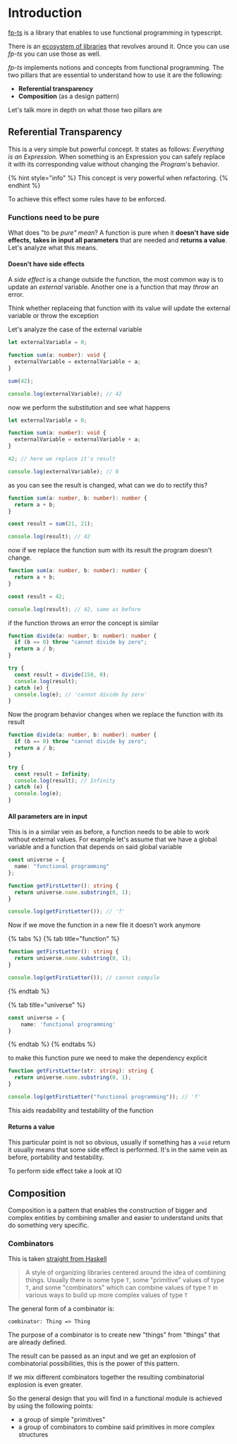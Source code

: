# Introduction

[fp-ts](https://github.com/gcanti/fp-ts) is a library that enables to use functional programming in typescript.

There is an [ecosystem of libraries](https://gcanti.github.io/fp-ts/ecosystem) that revolves around it. Once you can use _fp-ts_ you can use those as well.

_fp-ts_ implements notions and concepts from functional programming. The two pillars that are essential to understand how to use it are the following:

- **Referential transparency**
- **Composition** \(as a design pattern\)

Let's talk more in depth on what those two pillars are

## Referential Transparency

This is a very simple but powerful concept. It states as follows: _Everything is an Expression._ When something is an Expression you can safely replace it with its corresponding value without changing the _Program_'s behavior.

{% hint style="info" %}
This concept is very powerful when refactoring.
{% endhint %}

To achieve this effect some rules have to be enforced.

### Functions need to be pure

What does "to be _pure" mean_? A function is pure when it **doesn't** **have side effects,** **takes in** **input all parameters** that are needed and **returns a value**. Let's analyze what this means.

#### Doesn't have side effects

A _side effect_ is a change outside the function, the most common way is to update an _external_ variable. Another one is a function that may _throw_ an error.

Think whether replaceing that function with its value will update the external variable or throw the exception

Let's analyze the case of the external variable

```typescript
let externalVariable = 0;

function sum(a: number): void {
  externalVariable = externalVariable + a;
}

sum(42);

console.log(externalVariable); // 42
```

now we perform the substitution and see what happens

```typescript
let externalVariable = 0;

function sum(a: number): void {
  externalVariable = externalVariable + a;
}

42; // here we replace it's result

console.log(externalVariable); // 0
```

as you can see the result is changed, what can we do to rectify this?

```typescript
function sum(a: number, b: number): number {
  return a + b;
}

const result = sum(21, 21);

console.log(result); // 42
```

now if we replace the function sum with its result the program doesn't change.

```typescript
function sum(a: number, b: number): number {
  return a + b;
}

const result = 42;

console.log(result); // 42, same as before
```

if the function throws an error the concept is similar

```typescript
function divide(a: number, b: number): number {
  if (b == 0) throw "cannot divide by zero";
  return a / b;
}

try {
  const result = divide(150, 0);
  console.log(result);
} catch (e) {
  console.log(e); // 'cannot divide by zero'
}
```

Now the program behavior changes when we replace the function with its result

```typescript
function divide(a: number, b: number): number {
  if (b == 0) throw "cannot divide by zero";
  return a / b;
}

try {
  const result = Infinity;
  console.log(result); // Infinity
} catch (e) {
  console.log(e);
}
```

#### All parameters are in input

This is in a similar vein as before, a function needs to be able to work without external values. For example let's assume that we have a global variable and a function that depends on said global variable

```typescript
const universe = {
  name: "functional programming"
};

function getFirstLetter(): string {
  return universe.name.substring(0, 1);
}

console.log(getFirstLetter()); // 'f'
```

Now if we move the function in a new file it doesn't work anymore

{% tabs %}
{% tab title="function" %}

```typescript
function getFirstLetter(): string {
  return universe.name.substring(0, 1);
}

console.log(getFirstLetter()); // cannot compile
```

{% endtab %}

{% tab title="universe" %}

```typescript
const universe = {
    name: 'functional programming'
}
```

{% endtab %}
{% endtabs %}

to make this function pure we need to make the dependency explicit

```typescript
function getFirstLetter(str: string): string {
  return universe.name.substring(0, 1);
}

console.log(getFirstLetter("functional programming")); // 'f'
```

This aids readability and testability of the function

#### Returns a value

This particular point is not so obvious, usually if something has a `void` return it usually means that some side effect is performed. It's in the same vein as before, portability and testability.

To perform side effect take a look at IO

## Composition

Composition is a pattern that enables the construction of bigger and complex entities by combining smaller and easier to understand units that do something very specific.

### Combinators

This is taken [straight from Haskell](https://wiki.haskell.org/Combinator)

> A style of organizing libraries centered around the idea of combining things. Usually there is some type `T`, some "primitive" values of type `T`, and some "combinators" which can combine values of type `T` in various ways to build up more complex values of type `T`

The general form of a combinator is:

```text
combinator: Thing => Thing
```

The purpose of a combinator is to create new "things" from "things" that are already defined.

The result can be passed as an input and we get an explosion of combinatorial possibilities, this is the power of this pattern.

If we mix different combinators together the resulting combinatorial explosion is even greater.

So the general design that you will find in a functional module is achieved by using the following points:

- a group of simple "primitives"
- a group of combinators to combine said primitives in more complex structures
